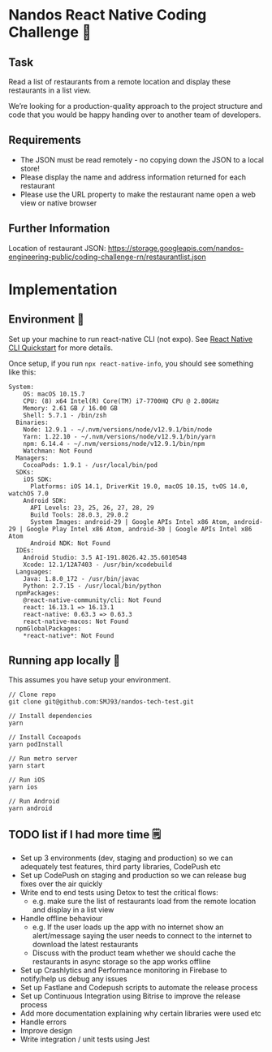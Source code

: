 # Nandos React Native Coding Challenge 🐔

## Task

Read a list of restaurants from a remote location and display these restaurants in a list view.

We’re looking for a production-quality approach to the project structure and code that you would be happy handing over to another team of developers.

## Requirements

- The JSON must be read remotely - no copying down the JSON to a local store!
- Please display the name and address information returned for each restaurant
- Please use the URL property to make the restaurant name open a web view or native browser

## Further Information

Location of restaurant JSON: https://storage.googleapis.com/nandos-engineering-public/coding-challenge-rn/restaurantlist.json

# Implementation

## Environment 🌳

Set up your machine to run react-native CLI (not expo). See [React Native CLI Quickstart](https://reactnative.dev/docs/environment-setup) for more details.

Once setup, if you run `npx react-native-info`, you should see something like this:

```
System:
    OS: macOS 10.15.7
    CPU: (8) x64 Intel(R) Core(TM) i7-7700HQ CPU @ 2.80GHz
    Memory: 2.61 GB / 16.00 GB
    Shell: 5.7.1 - /bin/zsh
  Binaries:
    Node: 12.9.1 - ~/.nvm/versions/node/v12.9.1/bin/node
    Yarn: 1.22.10 - ~/.nvm/versions/node/v12.9.1/bin/yarn
    npm: 6.14.4 - ~/.nvm/versions/node/v12.9.1/bin/npm
    Watchman: Not Found
  Managers:
    CocoaPods: 1.9.1 - /usr/local/bin/pod
  SDKs:
    iOS SDK:
      Platforms: iOS 14.1, DriverKit 19.0, macOS 10.15, tvOS 14.0, watchOS 7.0
    Android SDK:
      API Levels: 23, 25, 26, 27, 28, 29
      Build Tools: 28.0.3, 29.0.2
      System Images: android-29 | Google APIs Intel x86 Atom, android-29 | Google Play Intel x86 Atom, android-30 | Google APIs Intel x86 Atom
      Android NDK: Not Found
  IDEs:
    Android Studio: 3.5 AI-191.8026.42.35.6010548
    Xcode: 12.1/12A7403 - /usr/bin/xcodebuild
  Languages:
    Java: 1.8.0_172 - /usr/bin/javac
    Python: 2.7.15 - /usr/local/bin/python
  npmPackages:
    @react-native-community/cli: Not Found
    react: 16.13.1 => 16.13.1
    react-native: 0.63.3 => 0.63.3
    react-native-macos: Not Found
  npmGlobalPackages:
    *react-native*: Not Found
```

## Running app locally 🚀

This assumes you have setup your environment.

```
// Clone repo
git clone git@github.com:SMJ93/nandos-tech-test.git

// Install dependencies
yarn

// Install Cocoapods
yarn podInstall

// Run metro server
yarn start

// Run iOS
yarn ios

// Run Android
yarn android
```

## TODO list if I had more time 🗒️

- Set up 3 environments (dev, staging and production) so we can adequately test features, third party libraries, CodePush etc
- Set up CodePush on staging and production so we can release bug fixes over the air quickly
- Write end to end tests using Detox to test the critical flows:
  - e.g. make sure the list of restaurants load from the remote location and display in a list view
- Handle offline behaviour
  - e.g. If the user loads up the app with no internet show an alert/message saying the user needs to connect to the internet to download the latest restaurants
  - Discuss with the product team whether we should cache the restaurants in async storage so the app works offline
- Set up Crashlytics and Performance monitoring in Firebase to notify/help us debug any issues
- Set up Fastlane and Codepush scripts to automate the release process
- Set up Continuous Integration using Bitrise to improve the release process
- Add more documentation explaining why certain libraries were used etc
- Handle errors
- Improve design
- Write integration / unit tests using Jest

